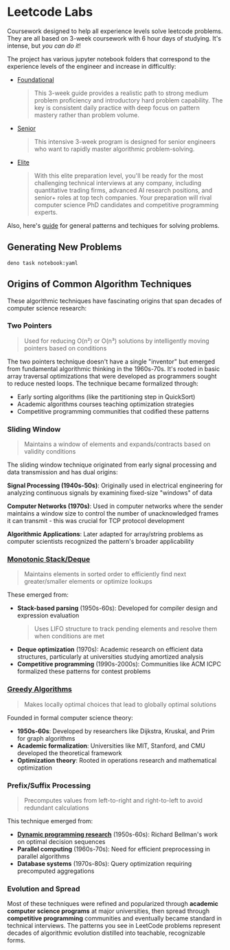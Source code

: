 # Leetcode Labs

Coursework designed to help all experience levels solve leetcode problems. They are all based on 3-week coursework with 6 hour days of studying. It's intense, but _you can do it_!

The project has various jupyter notebook folders that correspond to the experience levels of the engineer and increase in difficultly:

- [Foundational](./coursework/foundational.md)

  > This 3-week guide provides a realistic path to strong medium problem proficiency and introductory hard problem capability. The key is consistent daily practice with deep focus on pattern mastery rather than problem volume.

- [Senior](./coursework/senior.md)

  > This intensive 3-week program is designed for senior engineers who want to rapidly master algorithmic problem-solving.

- [Elite](./coursework/elite.md)
  > With this elite preparation level, you'll be ready for the most challenging technical interviews at any company, including quantitative trading firms, advanced AI research positions, and senior+ roles at top tech companies. Your preparation will rival computer science PhD candidates and competitive programming experts.

Also, here's [guide](./resources/patterns-and-techniques.ipynb) for general patterns and techiques for solving problems.

## Generating New Problems

```console
deno task notebook:yaml
```

## Origins of Common Algorithm Techniques

These algorithmic techniques have fascinating origins that span decades of computer science research:

### **Two Pointers**

> Used for reducing O(n²) or O(n³) solutions by intelligently moving pointers based on conditions

The two pointers technique doesn't have a single "inventor" but emerged from fundamental algorithmic thinking in the 1960s-70s. It's rooted in basic array traversal optimizations that were developed as programmers sought to reduce nested loops. The technique became formalized through:

- Early sorting algorithms (like the partitioning step in QuickSort)
- Academic algorithms courses teaching optimization strategies
- Competitive programming communities that codified these patterns

### **Sliding Window**

> Maintains a window of elements and expands/contracts based on validity conditions

The sliding window technique originated from early signal processing and data transmission and has dual origins:

**Signal Processing (1940s-50s)**: Originally used in electrical engineering for analyzing continuous signals by examining fixed-size "windows" of data

**Computer Networks (1970s)**: Used in computer networks where the sender maintains a window size to control the number of unacknowledged frames it can transmit - this was crucial for TCP protocol development

**Algorithmic Applications**: Later adapted for array/string problems as computer scientists recognized the pattern's broader applicability

### [**Monotonic Stack/Deque**](./resources/montonic-stack.ipynb)

> Maintains elements in sorted order to efficiently find next greater/smaller elements or optimize lookups

These emerged from:

- **Stack-based parsing** (1950s-60s): Developed for compiler design and expression evaluation
  > Uses LIFO structure to track pending elements and resolve them when conditions are met
- **Deque optimization** (1970s): Academic research on efficient data structures, particularly at universities studying amortized analysis
- **Competitive programming** (1990s-2000s): Communities like ACM ICPC formalized these patterns for contest problems

### [**Greedy Algorithms**](./resources/greedy-algorithm.ipynb)

> Makes locally optimal choices that lead to globally optimal solutions

Founded in formal computer science theory:

- **1950s-60s**: Developed by researchers like Dijkstra, Kruskal, and Prim for graph algorithms
- **Academic formalization**: Universities like MIT, Stanford, and CMU developed the theoretical framework
- **Optimization theory**: Rooted in operations research and mathematical optimization

### **Prefix/Suffix Processing**

> Precomputes values from left-to-right and right-to-left to avoid redundant calculations

This technique emerged from:

- [**Dynamic programming research**](./resources/dynamic-programming.ipynb) (1950s-60s): Richard Bellman's work on optimal decision sequences
- **Parallel computing** (1960s-70s): Need for efficient preprocessing in parallel algorithms
- **Database systems** (1970s-80s): Query optimization requiring precomputed aggregations

### **Evolution and Spread**

Most of these techniques were refined and popularized through **academic computer science programs** at major universities, then spread through **competitive programming** communities and eventually became standard in technical interviews. The patterns you see in LeetCode problems represent decades of algorithmic evolution distilled into teachable, recognizable forms.
